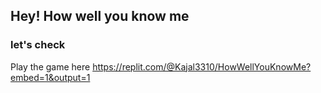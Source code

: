 ## Hey! How well you know me
### let's check 
Play the game here 
   https://replit.com/@Kajal3310/HowWellYouKnowMe?embed=1&output=1
